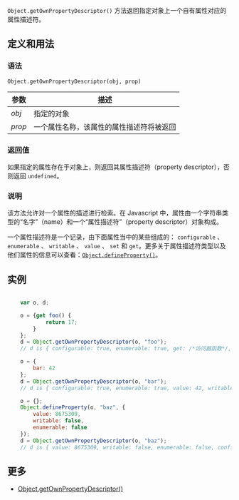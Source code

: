`Object.getOwnPropertyDescriptor()` 方法返回指定对象上一个自有属性对应的属性描述符。

## 定义和用法

### 语法

`Object.getOwnPropertyDescriptor(obj, prop)`

| 参数 | 描述 |
| --- | --- |
| _obj_ | 指定的对象 |
| _prop_ | 一个属性名称，该属性的属性描述符将被返回 |

### 返回值

如果指定的属性存在于对象上，则返回其属性描述符（property descriptor），否则返回 `undefined`。

### 说明

该方法允许对一个属性的描述进行检索。在 Javascript 中，属性由一个字符串类型的“名字”（name）和一个“属性描述符”（property descriptor）对象构成。

一个属性描述符是一个记录，由下面属性当中的某些组成的： `configurable` 、 `enumerable` 、 `writable` 、 `value` 、 `set` 和 `get`。更多关于属性描述符类型以及他们属性的信息可以查看：[`Object.defineProperty()`](object-defineproperty.html)。

## 实例

``` javascript

    var o, d;

    o = {get foo() {
            return 17;
        }
    };
    d = Object.getOwnPropertyDescriptor(o, "foo");
    // d is { configurable: true, enumerable: true, get: /*访问器函数*/, set: undefined }

    o = {
        bar: 42
    };
    d = Object.getOwnPropertyDescriptor(o, "bar");
    // d is { configurable: true, enumerable: true, value: 42, writable: true }

    o = {};
    Object.defineProperty(o, "baz", {
        value: 8675309,
        writable: false,
        enumerable: false
    });
    d = Object.getOwnPropertyDescriptor(o, "baz");
    // d is { value: 8675309, writable: false, enumerable: false, configurable: false }

```

## 更多

*   [Object.getOwnPropertyDescriptor()](https://developer.mozilla.org/zh-CN/docs/Web/JavaScript/Reference/Global_Objects/Object/getOwnPropertyDescriptor)